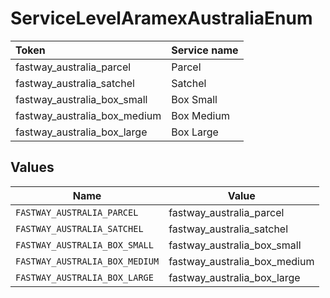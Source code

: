 # ServiceLevelAramexAustraliaEnum

|Token | Service name|
|:---|:---|
| fastway_australia_parcel | Parcel|
| fastway_australia_satchel | Satchel|
| fastway_australia_box_small | Box Small|
| fastway_australia_box_medium | Box Medium|
| fastway_australia_box_large | Box Large|



## Values

| Name                           | Value                          |
| ------------------------------ | ------------------------------ |
| `FASTWAY_AUSTRALIA_PARCEL`     | fastway_australia_parcel       |
| `FASTWAY_AUSTRALIA_SATCHEL`    | fastway_australia_satchel      |
| `FASTWAY_AUSTRALIA_BOX_SMALL`  | fastway_australia_box_small    |
| `FASTWAY_AUSTRALIA_BOX_MEDIUM` | fastway_australia_box_medium   |
| `FASTWAY_AUSTRALIA_BOX_LARGE`  | fastway_australia_box_large    |